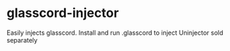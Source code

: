 # glasscord-injector

Easily injects glasscord.
Install and run .glasscord to inject
Uninjector sold separately
